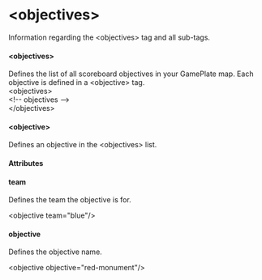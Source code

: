<div class="container-fluid">
	<h1>&lt;objectives&gt;</h1>
	<p>Information regarding the <span class="hljs-tag">&lt;<span class="hljs-name">objectives</span>&gt;</span> tag and all sub-tags.</p>
	<div id="objectives" class="bd-callout bd-callout-primary">
		<h4>&lt;objectives&gt;</h4>
		<p>Defines the list of all scoreboard objectives in your GamePlate map. Each objective is defined in a <span class="hljs-tag">&lt;<span class="hljs-name">objective</span>&gt;</span> tag.<br>
		<span class="hljs-tag">&lt;<span class="hljs-name">objectives</span>&gt;</span><br>
		<span class="hljs-comment">&lt;!-- objectives --&gt;</span><br>
		<span class="hljs-tag">&lt;/<span class="hljs-name">objectives</span>&gt;</span></p>
	</div>
	<div id="objective" class="bd-callout bd-callout-primary">
		<h4>&lt;objective&gt;</h4>
		<p>Defines an objective in the <span class="hljs-tag">&lt;<span class="hljs-name">objectives</span>&gt;</span> list.</p>
		<h4>Attributes</h4>
		<div id="objective-att-team" class="bd-callout bd-callout-warning">
			<h4>team</h4>
			<p>Defines the team the objective is for.</p>
			<span class="hljs-tag">&lt;<span class="hljs-name">objective</span> <span class="hljs-attr">team</span>=<span class="hljs-string">"blue"</span>/&gt;</span>
		</div>
		<div id="objective-att-objective" class="bd-callout bd-callout-warning">
			<h4>objective</h4>
			<p>Defines the objective name.</p>
			<span class="hljs-tag">&lt;<span class="hljs-name">objective</span> <span class="hljs-attr">objective</span>=<span class="hljs-string">"red-monument"</span>/&gt;</span>
		</div>
	</div>
</div>